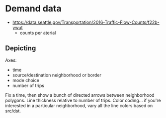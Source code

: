 # Demand data

- https://data.seattle.gov/Transportation/2016-Traffic-Flow-Counts/f22b-ywut
	- counts per aterial

## Depicting

Axes:
- time
- source/destination neighborhood or border
- mode choice
- number of trips

Fix a time, then show a bunch of directed arrows between neighborhood polygons.
Line thickness relative to number of trips. Color coding... if you're
interested in a particular neighborhood, vary all the line colors based on
src/dst.
